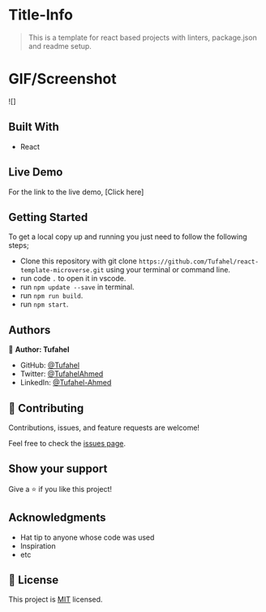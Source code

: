 # Title-Info
> This is a template for react based projects with linters, package.json and readme setup.

# GIF/Screenshot
![]

## Built With
- React

## Live Demo
For the link to the live demo, [Click here]

## Getting Started
To get a local copy up and running you just need to follow the following steps;
- Clone this repository with
git clone `https://github.com/Tufahel/react-template-microverse.git` using your terminal or command line.
- run code `.` to open it in vscode.
- run `npm update --save` in terminal.
- run `npm run build`.
- run `npm start`.

## Authors

👤 **Author: Tufahel**

- GitHub: [@Tufahel](https://github.com/Tufahel)
- Twitter: [@TufahelAhmed](https://twitter.com/TufahelAhmed)
- LinkedIn: [@Tufahel-Ahmed](https://www.linkedin.com/in/tufahel-ahmed/)

## 🤝 Contributing

Contributions, issues, and feature requests are welcome!

Feel free to check the [issues page](../../issues/).

## Show your support

Give a ⭐️ if you like this project!

## Acknowledgments

- Hat tip to anyone whose code was used
- Inspiration
- etc

## 📝 License

This project is [MIT](./MIT.md) licensed.
